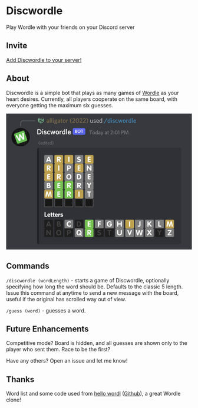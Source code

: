 # Discwordle
Play Wordle with your friends on your Discord server

## Invite
[Add Discwordle to your server!](https://discord.com/api/oauth2/authorize?client_id=929196686243397672&permissions=2048&scope=bot%20applications.commands)

## About
Discwordle is a simple bot that plays as many games of [Wordle](https://www.powerlanguage.co.uk/wordle/) as your heart desires. Currently, all players cooperate on the same board, with everyone getting the maximum six guesses.

![Screenshot](screenshot.png)

## Commands

`/discwordle (wordLength)` - starts a game of Discwordle, optionally specifying how long the word should be. Defaults to the classic 5 length. Issue this command at anytime to send a new message with the board, useful if the original has scrolled way out of view.

`/guess (word)` - guesses a word.

## Future Enhancements

Competitive mode? Board is hidden, and all guesses are shown only to the player who sent them. Race to be the first?

Have any others? Open an issue and let me know!

## Thanks

Word list and some code used from [hello wordl](http://foldr.moe/hello-wordl/) ([Github](https://github.com/lynn/hello-wordl)), a great Wordle clone!